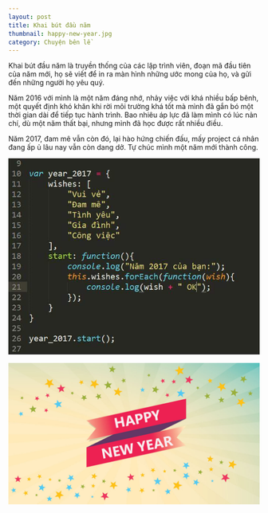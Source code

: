 ```yaml
---
layout: post
title: Khai bút đầu năm
thumbnail: happy-new-year.jpg
category: Chuyện bên lề
---
```


Khai bút đầu năm là truyền thống của các lập trình viên, đoạn mã đầu tiên của năm mới, họ sẽ viết để in ra màn hình những ước mong của họ, và gửi đến những người họ yêu quý.

Năm 2016 với mình là một năm đáng nhớ, nhảy việc với khá nhiều bấp bênh, một quyết định khó khăn khi rời môi trường khá tốt mà mình đã gắn bó một thời gian dài để tiếp tục hành trình. Bao nhiêu áp lực đã làm mình có lúc nản chí, dù một năm thất bại, nhưng mình đã học được rất nhiều điều.

Năm 2017, đam mê vẫn còn đó, lại hào hứng chiến đấu, mấy project cá nhân đang ấp ủ lâu nay vẫn còn dang dở. Tự chúc mình một năm mới thành công.

![Chúc mừng năm mới](images/FB_IMG_1486038991369.jpg)

![Chúc mừng năm mới](images/happy-new-year-2017.jpg)
